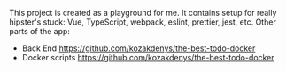 This project is created as a playground for me.
It contains setup for really hipster's stuck: Vue, TypeScript, webpack, eslint, prettier, jest, etc.
Other parts of the app:
- Back End https://github.com/kozakdenys/the-best-todo-docker
- Docker scripts https://github.com/kozakdenys/the-best-todo-docker
